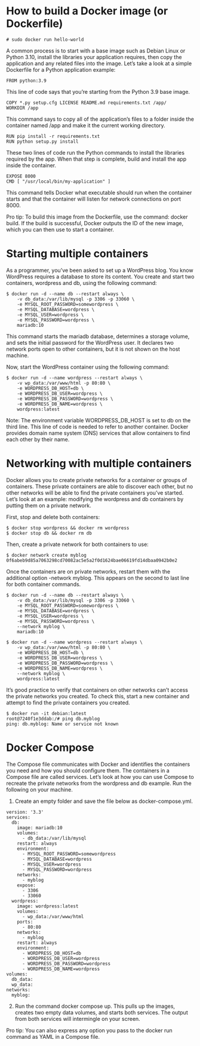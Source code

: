 # How to build a Docker image (or Dockerfile)


```
# sudo docker run hello-world
```

A common process is to start with a base image such as Debian Linux or Python 3.10, install the libraries your application requires, then copy the application and any related files into the image. Let’s take a look at a simple Dockerfile for a Python application example:

```
FROM python:3.9
```

This line of code says that you’re starting from the Python 3.9 base image.

```
COPY *.py setup.cfg LICENSE README.md requirements.txt /app/
WORKDIR /app
```

This command says to copy all of the application’s files to a folder inside the container named /app and make it the current working directory.

```
RUN pip install -r requirements.txt
RUN python setup.py install
```

These two lines of code run the Python commands to install the libraries required by the app. When that step is complete, build and install the app inside the container.

```
EXPOSE 8000
CMD [ "/usr/local/bin/my-application" ]
```

This command tells Docker what executable should run when the container starts and that the container will listen for network connections on port 8000.

Pro tip: To build this image from the Dockerfile, use the command: docker build. If the build is successful, Docker outputs the ID of the new image, which you can then use to start a container.

# Starting multiple containers

As a programmer, you’ve been asked to set up a WordPress blog. You know WordPress requires a database to store its content. You create and start two containers, wordpress and db, using the following command:

```
$ docker run -d --name db --restart always \
    -v db_data:/var/lib/mysql -p 3306 -p 33060 \
    -e MYSQL_ROOT_PASSWORD=somewordpress \
    -e MYSQL_DATABASE=wordpress \
    -e MYSQL_USER=wordpress \
    -e MYSQL_PASSWORD=wordpress \
    mariadb:10
```

This command starts the mariadb database, determines a storage volume, and sets the initial password for the WordPress user. It declares two network ports open to other containers, but it is not shown on the host machine.

Now, start the WordPress container using the following command:

```
$ docker run -d --name wordpress --restart always \
    -v wp_data:/var/www/html -p 80:80 \
    -e WORDPRESS_DB_HOST=db \
    -e WORDPRESS_DB_USER=wordpress \
    -e WORDPRESS_DB_PASSWORD=wordpress \
    -e WORDPRESS_DB_NAME=wordpress \
    wordpress:latest
```

Note: The environment variable WORDPRESS_DB_HOST is set to db on the third line. This line of code is needed to refer to another container. Docker provides domain name system (DNS) services that allow containers to find each other by their name.

# Networking with multiple containers

Docker allows you to create private networks for a container or groups of containers. These private containers are able to discover each other, but no other networks will be able to find the private containers you’ve started. Let’s look at an example: modifying the wordpress and db containers by putting them on a private network.

First, stop and delete both containers:

```
$ docker stop wordpress && docker rm wordpress
$ docker stop db && docker rm db
```

Then, create a private network for both containers to use:

```
$ docker network create myblog
0f6abeb9d85a7063298cd70082ac5e5a2f0d1624bae06619fd14dbaa0942b0e2
```

Once the containers are on private networks, restart them with the additional option -network myblog. This appears on the second to last line for both container commands.

```
$ docker run -d --name db --restart always \
    -v db_data:/var/lib/mysql -p 3306 -p 33060 \
    -e MYSQL_ROOT_PASSWORD=somewordpress \
    -e MYSQL_DATABASE=wordpress \
    -e MYSQL_USER=wordpress \
    -e MYSQL_PASSWORD=wordpress \
    --network myblog \
    mariadb:10
```

```
$ docker run -d --name wordpress --restart always \
    -v wp_data:/var/www/html -p 80:80 \
    -e WORDPRESS_DB_HOST=db \
    -e WORDPRESS_DB_USER=wordpress \
    -e WORDPRESS_DB_PASSWORD=wordpress \
    -e WORDPRESS_DB_NAME=wordpress \
    --network myblog \
    wordpress:latest
```

It’s good practice to verify that containers on other networks can’t access the private networks you created. To check this, start a new container and attempt to find the private containers you created.

```
$ docker run -it debian:latest 
root@7240f1e3ddab:/# ping db.myblog
ping: db.myblog: Name or service not known
```

# Docker Compose

The Compose file communicates with Docker and identifies the containers you need and how you should configure them. The containers in a Compose file are called services. Let’s look at how you can use Compose to recreate the private networks from the  wordpress and db example. Run the following on your machine.

1. Create an empty folder and save the file below as docker-compose.yml.

```
version: '3.3'
services:
  db:
    image: mariadb:10
    volumes:
      - db_data:/var/lib/mysql
    restart: always
    environment:
      - MYSQL_ROOT_PASSWORD=somewordpress
      - MYSQL_DATABASE=wordpress
      - MYSQL_USER=wordpress
      - MYSQL_PASSWORD=wordpress
    networks:
      - myblog
    expose:
      - 3306
      - 33060
  wordpress:
    image: wordpress:latest
    volumes:
      - wp_data:/var/www/html
    ports:
      - 80:80
    networks:
      - myblog
    restart: always
    environment:
      - WORDPRESS_DB_HOST=db
      - WORDPRESS_DB_USER=wordpress
      - WORDPRESS_DB_PASSWORD=wordpress
      - WORDPRESS_DB_NAME=wordpress
volumes:
  db_data:
  wp_data:
networks:
  myblog:
```

2. Run the command docker compose up. This pulls up the images, creates two empty data volumes, and starts both services. The output from both services will intermingle on your screen.

Pro tip: You can also express any option you pass to the docker run command as YAML in a Compose file.



